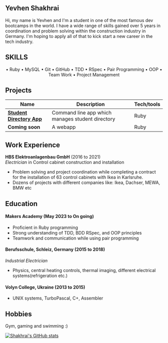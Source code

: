 ## Yevhen Shakhrai

Hi, my name is Yevhen and I'm a student in one of the most famous dev bootcamps in the world. I have a wide range of skills gained over 5 years in coordination and problem solving within the construction industry in Germany. I'm hoping to apply all of that to kick start a new career in the tech industry.

## **SKILLS**
<div align="center">
    • Ruby    • MySQL		• Git        • GitHub		• TDD		• RSpec
    • Pair Programming 			• OOP    • Team Work • Project Management
</div>

## Projects

| Name                         | Description       | Tech/tools        |
| ---------------------------- | ----------------- | ----------------- |
| [**Student Directory App**](https://github.com/Shakhrai8/student-directory)| Command line app which manages student directory | Ruby |
| **Coming soon** | A webapp | Ruby |

## Work Experience

**HBS Elektroanlagenbau GmbH** (2016 to 2021)  
_Electrician_ in Control cabinet construction and installation


- Problem solving and project coordination while completing a contract for the installation of 63 control cabinets with Ikea in Karlsruhe.
- Dozens of projects with different companies like: Ikea, Dachser, MEWA, BMW etc 


## Education

#### Makers Academy (May 2023 to On going)
- Proficient in Ruby programming 
- Strong understanding of TDD, BDD RSpec, and OOP principles
- Teamwork and communication while using pair programming

#### Berufsschule, Schleiz, Germany (2015 to 2018)
_Industrial Electrician_

- Physics, central heating controls, thermal imaging, different electrical systems(refrigeration etc.)

#### Volyn College, Ukraine (2013 to 2015)

- UNIX systems, TurboPascal, C+, Assembler

## Hobbies

Gym, gaming and swimming :)

[![Shakhrai's GitHub stats](https://github-readme-stats.vercel.app/api?username=Shakhrai8&show_icons=true&theme=transparent)](https://github.com/anuraghazra/github-readme-stats)

